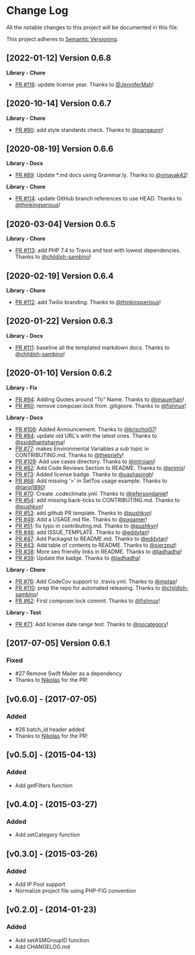 # Change Log
All the notable changes to this project will be documented in this file.

This project adheres to [Semantic Versioning](http://semver.org/).

[2022-01-12] Version 0.6.8
--------------------------
**Library - Chore**
- [PR #116](https://github.com/sendgrid/smtpapi-php/pull/116): update license year. Thanks to [@JenniferMah](https://github.com/JenniferMah)!


[2020-10-14] Version 0.6.7
--------------------------
**Library - Chore**
- [PR #90](https://github.com/sendgrid/smtpapi-php/pull/90): add style standards check. Thanks to [@pangaunn](https://github.com/pangaunn)!


[2020-08-19] Version 0.6.6
--------------------------
**Library - Docs**
- [PR #89](https://github.com/sendgrid/smtpapi-php/pull/89): Update *.md docs using Grammar.ly. Thanks to [@vinayak42](https://github.com/vinayak42)!

**Library - Chore**
- [PR #114](https://github.com/sendgrid/smtpapi-php/pull/114): update GitHub branch references to use HEAD. Thanks to [@thinkingserious](https://github.com/thinkingserious)!


[2020-03-04] Version 0.6.5
--------------------------
**Library - Chore**
- [PR #113](https://github.com/sendgrid/smtpapi-php/pull/113): add PHP 7.4 to Travis and test with lowest dependencies. Thanks to [@childish-sambino](https://github.com/childish-sambino)!


[2020-02-19] Version 0.6.4
--------------------------
**Library - Chore**
- [PR #112](https://github.com/sendgrid/smtpapi-php/pull/112): add Twilio branding. Thanks to [@thinkingserious](https://github.com/thinkingserious)!


[2020-01-22] Version 0.6.3
--------------------------
**Library - Docs**
- [PR #111](https://github.com/sendgrid/smtpapi-php/pull/111): baseline all the templated markdown docs. Thanks to [@childish-sambino](https://github.com/childish-sambino)!


[2020-01-10] Version 0.6.2
--------------------------
**Library - Fix**
- [PR #94](https://github.com/sendgrid/smtpapi-php/pull/94): Adding Quotes around "To" Name. Thanks to [@jmauerhan](https://github.com/jmauerhan)!
- [PR #60](https://github.com/sendgrid/smtpapi-php/pull/60): remove composer.lock from .gitignore. Thanks to [@fishnux](https://github.com/fishnux)!

**Library - Docs**
- [PR #106](https://github.com/sendgrid/smtpapi-php/pull/106): Added Announcement. Thanks to [@krischoi07](https://github.com/krischoi07)!
- [PR #84](https://github.com/sendgrid/smtpapi-php/pull/84): update old URL's with the latest ones. Thanks to [@ssiddhantsharma](https://github.com/ssiddhantsharma)!
- [PR #77](https://github.com/sendgrid/smtpapi-php/pull/77): makes Environmental Variables a sub topic in CONTRIBUTING.md. Thanks to [@thepriefy](https://github.com/thepriefy)!
- [PR #109](https://github.com/sendgrid/smtpapi-php/pull/109): Add use cases directory. Thanks to [@mtroiani](https://github.com/mtroiani)!
- [PR #82](https://github.com/sendgrid/smtpapi-php/pull/82): Add Code Reviews Section to README. Thanks to [@primis](https://github.com/primis)!
- [PR #73](https://github.com/sendgrid/smtpapi-php/pull/73): Added license badge. Thanks to [@yashasingh](https://github.com/yashasingh)!
- [PR #68](https://github.com/sendgrid/smtpapi-php/pull/68): Add missing '>' in SetTos usage example. Thanks to [@tariq1890](https://github.com/tariq1890)!
- [PR #70](https://github.com/sendgrid/smtpapi-php/pull/70): Create .codeclimate.yml. Thanks to [@jefersondaniel](https://github.com/jefersondaniel)!
- [PR #54](https://github.com/sendgrid/smtpapi-php/pull/54): add missing back-ticks to CONTRIBUTING.md. Thanks to [@pushkyn](https://github.com/pushkyn)!
- [PR #53](https://github.com/sendgrid/smtpapi-php/pull/53): add github PR template. Thanks to [@pushkyn](https://github.com/pushkyn)!
- [PR #49](https://github.com/sendgrid/smtpapi-php/pull/49): Add a USAGE.md file. Thanks to [@pxgamer](https://github.com/pxgamer)!
- [PR #51](https://github.com/sendgrid/smtpapi-php/pull/51): fix typo in contributing.md. Thanks to [@pushkyn](https://github.com/pushkyn)!
- [PR #46](https://github.com/sendgrid/smtpapi-php/pull/46): add ISSUE_TEMPLATE. Thanks to [@eddytan](https://github.com/eddytan)!
- [PR #47](https://github.com/sendgrid/smtpapi-php/pull/47): Add Packagist to README.md. Thanks to [@eddytan](https://github.com/eddytan)!
- [PR #43](https://github.com/sendgrid/smtpapi-php/pull/43): Add table of contents to README. Thanks to [@sierzput](https://github.com/sierzput)!
- [PR #38](https://github.com/sendgrid/smtpapi-php/pull/38): More seo friendly links in README. Thanks to [@ladhadha](https://github.com/ladhadha)!
- [PR #39](https://github.com/sendgrid/smtpapi-php/pull/39): Update the badge. Thanks to [@ladhadha](https://github.com/ladhadha)!

**Library - Chore**
- [PR #76](https://github.com/sendgrid/smtpapi-php/pull/76): Add CodeCov support to .travis.yml. Thanks to [@mptap](https://github.com/mptap)!
- [PR #110](https://github.com/sendgrid/smtpapi-php/pull/110): prep the repo for automated releasing. Thanks to [@childish-sambino](https://github.com/childish-sambino)!
- [PR #62](https://github.com/sendgrid/smtpapi-php/pull/62): First composer.lock commit. Thanks to [@fishnux](https://github.com/fishnux)!

**Library - Test**
- [PR #71](https://github.com/sendgrid/smtpapi-php/pull/71): Add license date range test. Thanks to [@nocategory](https://github.com/nocategory)!


[2017-07-05] Version 0.6.1
---------------------------

### Fixed
- #27 Remove Swift Mailer as a dependency
- Thanks to [Nikolas](https://github.com/nikoskip) for the PR!

## [v0.6.0] - (2017-07-05) ##
### Added
- #26 batch_id header added
- Thanks to [Nikolas](https://github.com/nikoskip) for the PR!

## [v0.5.0] - (2015-04-13) ##
### Added
- Add getFilters function

## [v0.4.0] - (2015-03-27) ##
### Added
- Add setCategory function

## [v0.3.0] - (2015-03-26) ##
### Added
- Add IP Pool support
- Normalize project file using PHP-FIG convention

## [v0.2.0] - (2014-01-23) ##
### Added
- Add setASMGroupID function
- Add CHANGELOG.md







